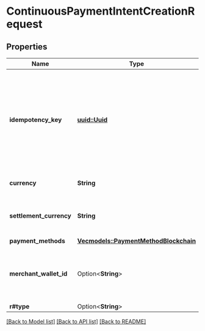 # ContinuousPaymentIntentCreationRequest

## Properties

Name | Type | Description | Notes
------------ | ------------- | ------------- | -------------
**idempotency_key** | [**uuid::Uuid**](uuid::Uuid.md) | Universally unique identifier (UUID v4) idempotency key. This key is utilized to ensure exactly-once execution of mutating requests. | 
**currency** | **String** | Desired currency for the payment | 
**settlement_currency** | **String** | Desired currency for the payments to settle in. | 
**payment_methods** | [**Vec<models::PaymentMethodBlockchain>**](PaymentMethodBlockchain.md) |  | 
**merchant_wallet_id** | Option<**String**> | Unique system generated identifier for the wallet of the merchant. | [optional]
**r#type** | Option<**String**> |  | [optional]

[[Back to Model list]](../README.md#documentation-for-models) [[Back to API list]](../README.md#documentation-for-api-endpoints) [[Back to README]](../README.md)


